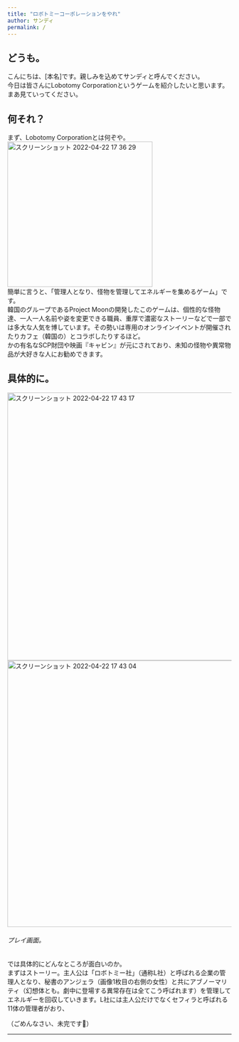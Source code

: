 ```yaml
---
title: "ロボトミーコーポレーションをやれ"
author: サンディ
permalink: /
---
```


## どうも。

こんにちは、[本名]です。親しみを込めてサンディと呼んでください。  
今日は皆さんにLobotomy Corporationというゲームを紹介したいと思います。
まあ見ていってください。  

## 何それ？

まず、Lobotomy Corporationとは何ぞや。  
<img width="326" alt="スクリーンショット 2022-04-22 17 36 29" src="https://user-images.githubusercontent.com/104193205/164652165-b0b7b06c-dd2a-4b33-8027-aa6865727b78.png">  
簡単に言うと、「管理人となり、怪物を管理してエネルギーを集めるゲーム」です。  
韓国のグループであるProject Moonの開発したこのゲームは、個性的な怪物達、一人一人名前や姿を変更できる職員、重厚で濃密なストーリーなどで一部では多大な人気を博しています。その勢いは専用のオンラインイベントが開催されたりカフェ（韓国の）とコラボしたりするほど。  
かの有名なSCP財団や映画『キャビン』が元にされており、未知の怪物や異常物品が大好きな人にお勧めできます。  

## 具体的に。
<img width="601" alt="スクリーンショット 2022-04-22 17 43 17" src="https://user-images.githubusercontent.com/104193205/164664694-b62881d2-d71f-4b33-a733-842f1e7f50d1.png">  <img width="598" alt="スクリーンショット 2022-04-22 17 43 04" src="https://user-images.githubusercontent.com/104193205/164664744-fdc59951-3e60-40e6-950a-af2731e927e0.png">
###### プレイ画面。

では具体的にどんなところが面白いのか。  
まずはストーリー。主人公は「ロボトミー社」（通称L社）と呼ばれる企業の管理人となり、秘書のアンジェラ（画像1枚目の右側の女性）と共にアブノーマリティ（幻想体とも。劇中に登場する異常存在は全てこう呼ばれます）を管理してエネルギーを回収していきます。L社には主人公だけでなくセフィラと呼ばれる11体の管理者がおり、  

（ごめんなさい、未完です🍊）
 



---

